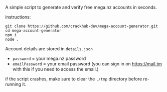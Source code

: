 A simple script to generate and verify free mega.nz accounts in seconds.

instructions:
```
git clone https://github.com/crackhub-dev/mega-account-generator.git
cd mega-account-generator
npm i
node .
```

Account details are stored in `details.json`
- `password` = your mega.nz password
- `emailPassword` = your email password (you can sign in on https://mail.tm with this if you need to access the email.)


if the script crashes, make sure to clear the `./tmp` directory before re-running it.
